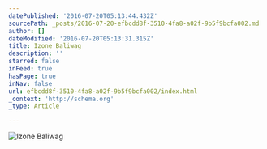 ```yaml
---
datePublished: '2016-07-20T05:13:44.432Z'
sourcePath: _posts/2016-07-20-efbcdd8f-3510-4fa8-a02f-9b5f9bcfa002.md
author: []
dateModified: '2016-07-20T05:13:31.315Z'
title: Izone Baliwag
description: ''
starred: false
inFeed: true
hasPage: true
inNav: false
url: efbcdd8f-3510-4fa8-a02f-9b5f9bcfa002/index.html
_context: 'http://schema.org'
_type: Article

---
```

![Izone Baliwag](https://the-grid-user-content.s3-us-west-2.amazonaws.com/197f5304-6116-467e-80ac-d0152ce99c25.jpg)